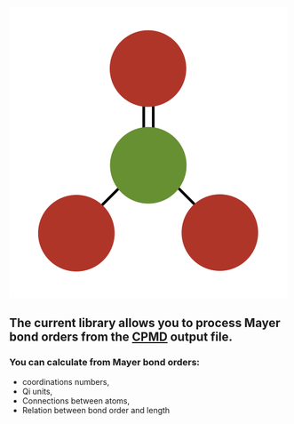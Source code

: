 ![Logo](Logo-pyMayCoor.png)

## The current library allows you to process Mayer bond orders from the [CPMD](https://github.com/CPMD-code) output file.

### You can calculate from Mayer bond orders:

- coordinations numbers,
- Qi units,
- Connections between atoms,
- Relation between bond order and length


